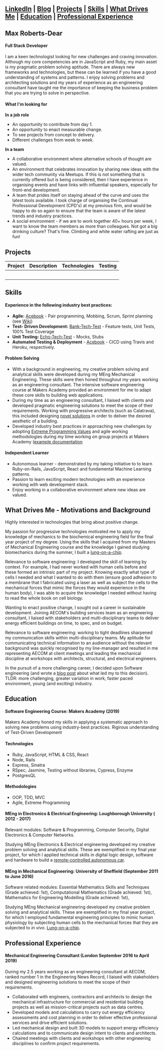 [LinkedIn](LINK) | [Blog](LINK) | [Projects](#githubProjects) | [Skills](#skills) | [What Drives Me](#drivers) | [Education](#education) | [Professional Experience](#professionalExperience) 
---

## Max Roberts-Dear

#### Full Stack Developer

I am a keen technologist looking for new challenges and craving innovation. Although my core competencies are in JavaScript and Ruby, my main asset is my pragmatic problem solving aptitude. There are always new frameworks and technologies, but these can be learned if you have a good understanding of systems and patterns. I enjoy solving problems and architecting solutions and my years of experience as an engineering consultant have taught me the importance of keeping the business problem that you are trying to solve in perspective.

#### What I'm looking for

**In a job role**

* An opportunity to contribute from day 1. 
* An opportunity to enact measurable change.
* To see projects from concept to delivery.
* Different challenges from week to week.

**In a team**

* A collaborative environment where alternative schools of thought are valued.
* An environment that celebrates innovation by sharing new ideas with the wider tech community via Meetups. If this is not something that is currently offered but is being considered, then I have experience in organising events and have links with influential speakers, especially for front-end development. 
* A team that prides itself on staying ahead of the curve and uses the latest tools available. I took charge of organising the Continual Professional Development (CPD's) at my previous firm, and would be happy to do so again to ensure that the team is aware of the latest trends and industry practices. 
* A social environment - if we are to work together 40+ hours per week, I want to know the team members as more than colleagues. Not got a big drinking culture? That's fine. Climbing and white water rafting are just as fun!

## <a name = "githubProjects">Projects</a>

| Project     | Description | Technologies | Testing |
|-------------|:-------------:|:------------:| :------------:|
| | | | | 
| | | | |
| | | | |
| | | | |
| | | | |


## <a name = "skills">Skills</a>

#### Experience in the following industry best practices:

- **Agile:** [Acebook](https://github.com/MaxRobertsDear/acebook-Isambard) - Pair programming, Mobbing, Scrum, Sprint planning (see [Wiki](https://github.com/MaxRobertsDear/acebook-Isambard/wiki))
- **Test- Driven Development:** [Bank-Tech-Test](LINK) - Feature tests, Unit Tests, 100% Test Coverage
- **Unit Testing:** [Echo-Tech-Test](LINK) - Mocks, Stubs
- **Automated Testing & Deployment**  - [Acebook](https://github.com/MaxRobertsDear/acebook-Isambard) - CICD using Travis and Heroku, respectively.

#### Problem Solving
- With a background in engineering, my creative problem solving and analytical skills were developed during my MEng Mechanical Engineering. These skills were then honed throughout my years working as an engineering consultant. The intensive software engineering course at Makers Academy provided an environment for me to adapt these core skills to building web applications. 
- During my time as an engineering consultant, I liaised with clients and developed pragmatic engineering solutions to meet the scope of their requirements. Working with progressive architects (such as Calatrava), this included designing [novel solutions](https://www.greenwichpeninsula.co.uk/whats-on/the-peninsulist/peninsula-place/) in order to deliver the desired aesthetic of a building. 
- Developed industry best practices in approaching new challenges by adopting [Extreme Programming Values](http://www.extremeprogramming.org/values.html) and agile working methodologies during my time working on group projects at Makers Academy ([example documentation](https://github.com/MaxRobertsDear/acebook-Isambard/wiki) 

#### Independent Learner
- Autonomous learner - demonstrated by my taking initiative to to learn Ruby-on-Rails, JavaScript, React and fundamental Machine Learning patterns.
- Passion to learn exciting modern technologies with an experience working with web development stack.
- Enjoy working in a collaborative environment where new ideas are valued.

## <a name = "drivers">What Drives Me - Motivations and Background</a> 

Highly interested in technologies that bring about positive change. 

My passion for progressive technologies motivated me to apply my knowledge of mechanics to the biochemical engineering field for the final year project of my degree. Using the skills that I acquired from my Masters of Mechanical Engineering course and the knowledge I gained studying biomechanics during the summer, I built a [lung-on-a-chip](LINK).

Relevance to software engineering: I developed the skill of learning by context. For example, I had never worked with human cells before and these formed an intrinsic part of my project. Knowing exactly what type of cells I needed and what I wanted to do with them (ensure good adhesion to a membrane that I fabricated using a laser as well as subject the cells to the mechanical forces that mimic the forces they would experience in the human body), I was able to acquire the knowledge I needed without having to read the whole book on cell biology. 

Wanting to enact positive change, I sought out a career in sustainable development. Joining AECOM's building services team as an engineering consultant, I liaised with stakeholders and multi-disciplinary teams to deliver energy efficient buildings on time, to spec, and on budget.

Relevance to software engineering: working to tight deadlines sharpened my communication skills within multi-disciplinary teams. My aptitude for communicating technical information to an audience without the relevant background was quickly recognised by my line-manager and resulted in me representing AECOM at client meetings and leading the mechanical discipline at workshops with architects, structural, and electrical engineers. 

In the pursuit of a more challenging career, I decided upon Software engineering (and wrote a [blog post](LINK) about what led my to this decision). TLDR: more challenging, greater variation in work, faster paced environment, young (and exciting) industry.

## <a name = "education">Education</a>


#### Software Engineering Course: Makers Academy (2019)

Makers Academy honed my skills in applying a systematic approach to solving new problems using industry-best practices.
Rigirous understanding of Test-Driven Development

#### Technologies

- Ruby, JavaScript, HTML & CSS, React
- Node, Rails
- Express, Sinatra
- RSpec, Jasmine, Testing without libraries, Cypress, Enzyme
- PostgresQL

#### Methodologies

- OOP, TDD, MVC
- Agile, Extreme Programming

#### MEng in Electronics & Electrical Engineering: Loughborough University ( 2012 - 2017) 
Relevant modules: Software & Programming, Computer Security, Digital Electronics & Computer Networks.

Studying MEng Electronics & Electrical engineering developed my creative problem solving and analytical skills. These are exemplified in my final year project, for which I applied technical skills in digital logic design, software and hardware to build a [remote-controlled autonomous car](https://github.com/k-ankobia/RC-Self-Driving-Car).

#### MEng in Mechanical Engineering: University of Sheffield (September 2011 to June 2016)
Software related modules: Essential Mathematics Skills and Techniques (Grade achieved: 1st), Computational Mathematics (Grade achieved: 1st), Mathematics for Engineering Modelling (Grade achieved: 1st), 

Studying MEng Mechanical engineering developed my creative problem solving and analytical skills. These are exemplified in my final year project, for which I employed fundamental engineering principles to mimic human physiology by subjecting human cells to the mechanical forces that they are subjected to *in vivo*. [Lung-on-a-chip](Link).

## <a name = "professionalExperience">Professional Experience</a>

#### Mechanical Engineering Consultant (London September 2016 to April 2019)
During my 2.5 years working as an engineering consultant at AECOM, ranked number 1 in the Engineering News Record, I liaised with stakeholders and designed engineering solutions to meet the scope of their requirements.

- Collaborated with engineers, contractors and architects to design the mechanical infrastructure for commercial and residential building projects as well as mission-critical projects such as data centres.
- Developed models and calculations to carry out energy efficiency assessments and cost planning in order to deliver effective professional services and drive efficient solutions.
- Led mechanical design and built 3D models to support energy efficiency calculations and to communicate design intent to clients and architects.
- Chaired meetings with clients and workshops with other engineering disciplines to confirm project requirements.
